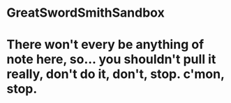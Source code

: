 # GreatSwordSmithSandbox
# There won't every be anything of note here, so... you shouldn't pull it really, don't do it, don't, stop. c'mon, stop.
